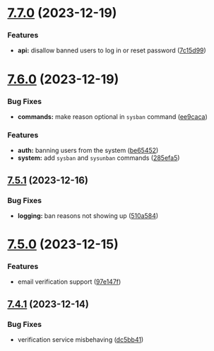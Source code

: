 # [7.7.0](https://github.com/onesoft-sudo/sudobot/compare/v7.6.0...v7.7.0) (2023-12-19)


### Features

* **api:** disallow banned users to log in or reset password ([7c15d99](https://github.com/onesoft-sudo/sudobot/commit/7c15d99a5a6f0adbfdd4da947ebbb7314aa2820a))



# [7.6.0](https://github.com/onesoft-sudo/sudobot/compare/v7.5.1...v7.6.0) (2023-12-19)


### Bug Fixes

* **commands:** make reason optional in `sysban` command ([ee9caca](https://github.com/onesoft-sudo/sudobot/commit/ee9caca5592d17aa882293aa22c52e996048aa5a))


### Features

* **auth:** banning users from the system ([be65452](https://github.com/onesoft-sudo/sudobot/commit/be65452bdbf92fa8adc99dbb432c92f6d62b8ed8))
* **system:** add `sysban` and `sysunban` commands ([285efa5](https://github.com/onesoft-sudo/sudobot/commit/285efa57816668dd953182627641cc7972dd5df2))



## [7.5.1](https://github.com/onesoft-sudo/sudobot/compare/v7.5.0...v7.5.1) (2023-12-16)


### Bug Fixes

* **logging:** ban reasons not showing up ([510a584](https://github.com/onesoft-sudo/sudobot/commit/510a584c02409b1a724003d50bdb99967ee6a0fb))



# [7.5.0](https://github.com/onesoft-sudo/sudobot/compare/v7.4.1...v7.5.0) (2023-12-15)


### Features

* email verification support ([97e147f](https://github.com/onesoft-sudo/sudobot/commit/97e147f59c3d7ff90f8bfefe2514c215f26a7b07))



## [7.4.1](https://github.com/onesoft-sudo/sudobot/compare/v7.4.0...v7.4.1) (2023-12-14)


### Bug Fixes

* verification service misbehaving ([dc5bb41](https://github.com/onesoft-sudo/sudobot/commit/dc5bb411a5f928ff6d96a80ac066b2d9ee1319f5))



